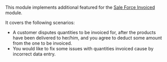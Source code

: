 This module implements additional featured for the [Sale Force
Invoiced](https://github.com/OCA/sale-workflow/tree/16.0/sale_force_invoiced)
module.

It covers the following scenarios:

- A customer disputes quantities to be invoiced for, after the products
  have been delivered to her/him, and you agree to deduct some amount
  from the one to be invoiced.
- You would like to fix some issues with quantities invoiced cause by
  incorrect data entry.
